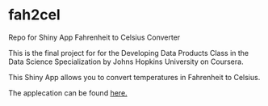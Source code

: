 # fah2cel
Repo for Shiny App Fahrenheit to Celsius Converter

This is the final project for for the Developing Data Products Class in the Data Science Specialization by Johns Hopkins University on Coursera.

This Shiny App allows you to convert temperatures in Fahrenheit to Celsius.  

The applecation can be found  <a href=" http://cincome.shinyapps.io/fahrenheit2celsius"> here. </a>
